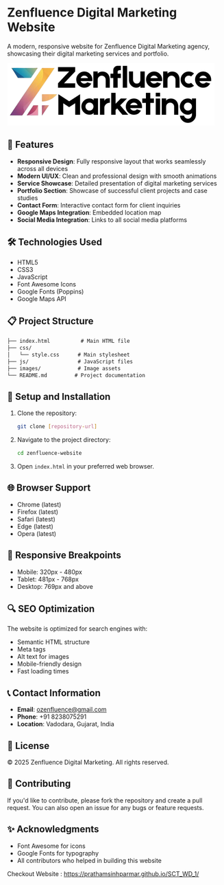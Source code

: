 # Zenfluence Digital Marketing Website

A modern, responsive website for Zenfluence Digital Marketing agency, showcasing their digital marketing services and portfolio.

![Zenfluence Digital Marketing](images/Zenfluence%20Marketing%20Logo.png)

## 🚀 Features

- **Responsive Design**: Fully responsive layout that works seamlessly across all devices
- **Modern UI/UX**: Clean and professional design with smooth animations
- **Service Showcase**: Detailed presentation of digital marketing services
- **Portfolio Section**: Showcase of successful client projects and case studies
- **Contact Form**: Interactive contact form for client inquiries
- **Google Maps Integration**: Embedded location map
- **Social Media Integration**: Links to all social media platforms

## 🛠️ Technologies Used

- HTML5
- CSS3
- JavaScript
- Font Awesome Icons
- Google Fonts (Poppins)
- Google Maps API

## 📋 Project Structure

```
├── index.html          # Main HTML file
├── css/
│   └── style.css      # Main stylesheet
├── js/                # JavaScript files
├── images/            # Image assets
└── README.md         # Project documentation
```

## 🔧 Setup and Installation

1. Clone the repository:
   ```bash
   git clone [repository-url]
   ```

2. Navigate to the project directory:
   ```bash
   cd zenfluence-website
   ```

3. Open `index.html` in your preferred web browser.

## 🌐 Browser Support

- Chrome (latest)
- Firefox (latest)
- Safari (latest)
- Edge (latest)
- Opera (latest)

## 📱 Responsive Breakpoints

- Mobile: 320px - 480px
- Tablet: 481px - 768px
- Desktop: 769px and above

## 🔍 SEO Optimization

The website is optimized for search engines with:
- Semantic HTML structure
- Meta tags
- Alt text for images
- Mobile-friendly design
- Fast loading times

## 📞 Contact Information

- **Email**: ozenfluence@gmail.com
- **Phone**: +91 8238075291
- **Location**: Vadodara, Gujarat, India

## 📄 License

© 2025 Zenfluence Digital Marketing. All rights reserved.

## 🤝 Contributing

If you'd like to contribute, please fork the repository and create a pull request. You can also open an issue for any bugs or feature requests.

## ✨ Acknowledgments

- Font Awesome for icons
- Google Fonts for typography
- All contributors who helped in building this website 


Checkout Website : https://prathamsinhparmar.github.io/SCT_WD_1/